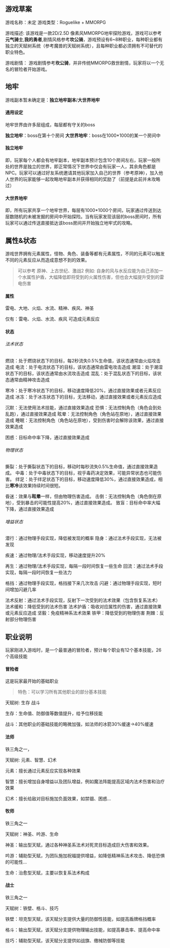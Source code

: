 ## 游戏草案
游戏名称：未定
游戏类型：Roguelike + MMORPG

游戏描述:
该游戏是一款2D/2.5D 像素风MMORPG地牢探险游戏，游戏可以参考**元气骑士**,**我的勇者**,剧情风格参考**坎公骑**，游戏预设有6~8种职业，每种职业都有独立的天赋树系统（参考魔兽的天赋树系统），且每种职业都必须拥有不可替代的职业特色。

游戏剧情：
游戏剧情参考**坎公骑**，并非传统MMORPG救世剧情，玩家将以一个无名的冒险者开始游戏。

## 地牢
游戏副本暂未确定是：**独立地牢副本**/**大世界地牢**

#### 通用设定
地牢世界由许多层组成，每层都有守关的boss

**独立地牢**：boss在第十个房间
**大世界地牢**：boss在1000\*1000的某一个房间中


#### 独立地牢
即，玩家每个人都会有地牢副本，地牢副本预计包含10个房间左右，玩家一般所处的世界是独立的世界，即正常情况下世界中仅会有玩家一人，其余角色都是NPC。玩家可以通过好友系统邀请其他玩家加入自己的世界（参考原神），加入他人世界的玩家能够一起攻略地牢副本并获得相同的奖励了（前提是此前并未攻略过）

#### 大世界地牢
即，所有玩家共享一个地牢世界，每层有1000\*1000个房间，玩家通过传送到达层数随机的未被发掘的房间中开始探险。当有玩家发现该层的boss房间时，所有玩家可以通过传送直接抵达该boss房间并开始独立地牢式的攻略。


## 属性&状态
游戏世界拥有元素属性，怪物、角色、装备等都有元素属性，不同的元素可以触发不同的元素反应从而造成意想不到的效果。
> 可以参考 原神、上古世纪、激战2
 例如: 自身的风与水反应能为自己添加一个水属性护盾，大幅降低即将受到的火属性伤害，但也会大幅提升受到的雷电伤害

#### 属性
 雷电、大地、火焰、水流、精神、疾风、神圣

仅有：雷电、火焰、水流、疾风 可造成元素反应

#### 状态
###### 法术状态
 燃烧：处于燃烧状态下的目标，每2秒流失0.5%生命值，该状态通常由火焰攻击造成
 电流：处于电流状态下的目标，该状态通常由雷电攻击造成
 潮湿：处于潮湿状态下的目标，该状态通常由水流攻击造成
 混乱：处于混乱状态下的目标，该状态通常由精神攻击造成

 寒冷：处于寒冷状态下的目标，移动速度降低20%，通过直接效果或者元素反应造成
 冰冻：处于冰冻状态下的目标，无法移动，通过直接效果或者元素反应造成

 沉默：无法使用法术技能，通过直接效果造成
 恐惧：无法控制角色（角色会到处乱跑），通过直接效果造成
 眩晕：无法控制角色（角色站在原地），通过直接效果造成
 睡眠：无法控制角色（角色站在原地），受到伤害时会解除该效果，通过直接效果造成
 
 困惑：目标命中率下降，通过直接效果造成
 ###### 物理状态
 撕裂：处于撕裂状态下的目标，移动时每秒流失0.5%生命值，通过直接效果造成。
 中毒：处于中毒状态下的目标，视乎毒药决定效果，可能异常状态也可能伤害。
 绊足：处于绊足状态下的目标，移动速度降低30%，通过直接效果造成，相比**寒冷**该效果持续时间很短。
 
 昏迷：效果与**眩晕**一样，但由物理伤害造成。
 击倒：无法控制角色（角色倒在原地），受到暴击的可能性提高20%，通过直接效果造成。
 致盲：目标命中率大幅下降，通过直接效果造成
###### 增益状态
 潜行：通过物理手段实现，降低被发现的概率
 隐身：通过法术手段实现，无法被发现

 疾速：通过物理/法术手段实现，移动速度提升20%

 再生：通过物理/法术手段实现，每隔一段时间恢复一些生命
 回流：通过法术手段实现，每隔一段时间恢复一些法力

 格挡：通过物理手段实现，格挡接下来几次攻击
 闪避：通过物理手段实现，短时间增加闪避几率

 法术反射：通过法术手段实现，反射下一次受到的法术效果（包含恢复系法术）
 法术缓和：降低受到的法术伤害
 法术护盾：吸收对应属性的伤害，通过直接效果或元素反应造成
 坚毅：免疫精神系法术效果
 铁甲：降低受到的物理伤害
 荆棘：反射部分物理伤害
 
## 职业说明
玩家刚进入游戏时，是一个最普通的冒险者，预计每个职业有12个基本技能，26个高级技能
#### 冒险者
这是玩家最开始的基础职业

> 特色：可以学习所有其他职业的部分基本技能

天赋树: 生存 战斗

生存：生命值、防御值等数值提升，给予位移技能

战斗：其他职业的基础技能的略微加强，如法师的冰箭30%缓速->40%缓速

#### 法师
铁三角之一，

天赋树: 元素、智慧、幻术

元素：擅长通过元素反应实现各种效果

智慧：擅长增加自身增益以及团队增益，例如魔法阵能提高区域内法术伤害和治疗效果

幻术：擅长给敌对目标施加负面效果，如禁锢、困惑...

#### 牧师
铁三角之一

天赋树：神圣、吟游、生命

神圣：输出型天赋，通过各种神圣系法术对死灵目标造成巨大伤害和效果。

吟游：辅助型天赋，为团队施加祝福提供增益，如降低精神系法术攻击、降低恐惧的可能性...

生命：治愈型天赋，主要以恢复系法术构成

#### 战士
铁三角之一

天赋树：铁壁、格斗、技巧

铁壁：坦克型天赋，该天赋分支提供大量的防御性技能，如提高盾牌格挡概率

格斗：输出型天赋，该天赋分支提供物理输出技能，如提高暴击率、提高命中率

技巧：辅助型天赋，该天赋分支提供如战旗、缴械防御等技能

